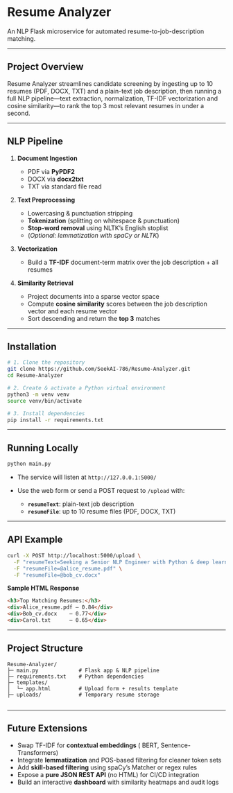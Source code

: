 # Resume Analyzer

An NLP Flask microservice for automated resume-to-job-description matching.

---

##  Project Overview

Resume Analyzer streamlines candidate screening by ingesting up to 10 resumes (PDF, DOCX, TXT) and a plain-text job description, then running a full NLP pipeline—text extraction, normalization, TF-IDF vectorization and cosine similarity—to rank the top 3 most relevant resumes in under a second.

---

##  NLP Pipeline

1. **Document Ingestion**  
   - PDF via **PyPDF2**  
   - DOCX via **docx2txt**  
   - TXT via standard file read  

2. **Text Preprocessing**  
   - Lowercasing & punctuation stripping  
   - **Tokenization** (splitting on whitespace & punctuation)  
   - **Stop-word removal** using NLTK’s English stoplist  
   - (_Optional: lemmatization with spaCy or NLTK_)  

3. **Vectorization**  
   - Build a **TF-IDF** document-term matrix over the job description + all resumes  

4. **Similarity Retrieval**  
   - Project documents into a sparse vector space  
   - Compute **cosine similarity** scores between the job description vector and each resume vector  
   - Sort descending and return the **top 3** matches  

---

##  Installation

```bash
# 1. Clone the repository
git clone https://github.com/SeekAI-786/Resume-Analyzer.git
cd Resume-Analyzer

# 2. Create & activate a Python virtual environment
python3 -m venv venv
source venv/bin/activate

# 3. Install dependencies
pip install -r requirements.txt
````

---

##  Running Locally

```bash
python main.py
```

* The service will listen at `http://127.0.0.1:5000/`
* Use the web form or send a POST request to `/upload` with:

  * **`resumeText`**: plain-text job description
  * **`resumeFile`**: up to 10 resume files (PDF, DOCX, TXT)

---

##  API Example

```bash
curl -X POST http://localhost:5000/upload \
  -F "resumeText=Seeking a Senior NLP Engineer with Python & deep learning expertise" \
  -F "resumeFile=@alice_resume.pdf" \
  -F "resumeFile=@bob_cv.docx"
```

**Sample HTML Response**

```html
<h3>Top Matching Resumes:</h3>
<div>Alice_resume.pdf — 0.84</div>
<div>Bob_cv.docx    — 0.77</div>
<div>Carol.txt      — 0.65</div>
```

---

##  Project Structure

```
Resume-Analyzer/
├─ main.py             # Flask app & NLP pipeline
├─ requirements.txt    # Python dependencies
├─ templates/
│  └─ app.html         # Upload form + results template
├─ uploads/            # Temporary resume storage


```

---

##  Future Extensions

* Swap TF-IDF for **contextual embeddings** ( BERT, Sentence-Transformers)
* Integrate **lemmatization** and POS-based filtering for cleaner token sets
* Add **skill-based filtering** using spaCy’s Matcher or regex rules
* Expose a **pure JSON REST API** (no HTML) for CI/CD integration
* Build an interactive **dashboard** with similarity heatmaps and audit logs




```
